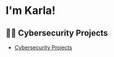 <h1>I'm Karla! 

<h2>👨‍💻 Cybersecurity Projects</h2>

  - [Cybersecurity Projects](https://github.com/KarlaAArevalo/PCI-DSS-Projects/blob/main/README.md)




[linkedin]: https://linkedin.com/in/karlaarevalo
